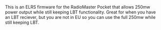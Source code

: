 This is an ELRS firmware for the RadioMaster Pocket that allows 250mw power output while still keeping LBT functionality. Great for when you have an LBT reciever, but you are not in EU so you can use the full 250mw while still keeping LBT.
